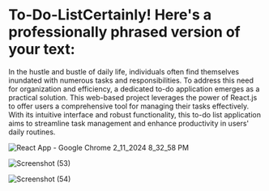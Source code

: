 # To-Do-ListCertainly! Here's a professionally phrased version of your text:

In the hustle and bustle of daily life, individuals often find themselves inundated with numerous tasks and responsibilities. To address this need for organization and efficiency, a dedicated to-do application emerges as a practical solution. This web-based project leverages the power of React.js to offer users a comprehensive tool for managing their tasks effectively. With its intuitive interface and robust functionality, this to-do list application aims to streamline task management and enhance productivity in users' daily routines.

![React App - Google Chrome 2_11_2024 8_32_58 PM](https://github.com/ArunaJ7/To-Do-List/assets/99640175/e25e563c-c3de-4688-ae62-f276f05b1cf2)

![Screenshot (53)](https://github.com/ArunaJ7/To-Do-List/assets/99640175/5e046d51-2b4f-4dce-a653-0e6c7fc0cb34)


![Screenshot (54)](https://github.com/ArunaJ7/To-Do-List/assets/99640175/35c2ec08-d8b1-4102-93af-00c9bbfa5f14)


